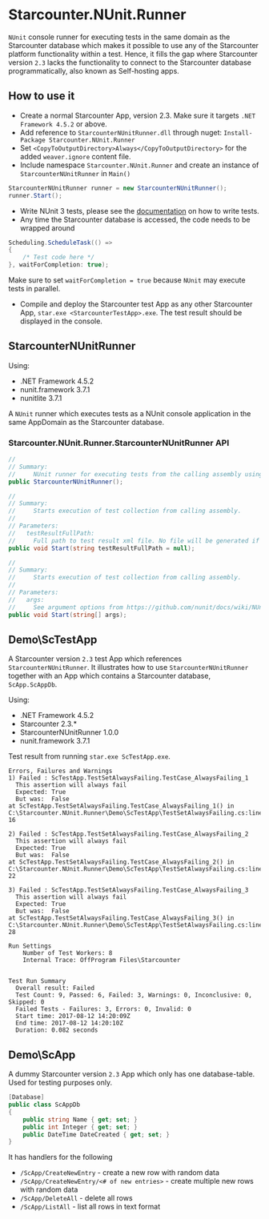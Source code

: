 # Starcounter.NUnit.Runner
`NUnit` console runner for executing tests in the same domain as the Starcounter database which makes it possible to use any of the Starcounter platform functionality within a test. Hence, it fills the gap where Starcounter version `2.3` lacks the functionality to connect to the Starcounter database programmatically, also known as Self-hosting apps. 

## How to use it
* Create a normal Starcounter App, version 2.3. Make sure it targets `.NET Framework 4.5.2` or above.
* Add reference to `StarcounterNUnitRunner.dll` through nuget: `Install-Package Starcounter.NUnit.Runner`
* Set `<CopyToOutputDirectory>Always</CopyToOutputDirectory>` for the added `weaver.ignore` content file. 
* Include namespace `Starcounter.NUnit.Runner` and create an instance of `StarcounterNUnitRunner` in `Main()`
```c#
StarcounterNUnitRunner runner = new StarcounterNUnitRunner();
runner.Start();
```
* Write NUnit 3 tests, please see the [documentation](https://github.com/nunit/docs/wiki) on how to write tests.
* Any time the Starcounter database is accessed, the code needs to be wrapped around 
```c#
Scheduling.ScheduleTask(() => 
{ 
    /* Test code here */
}, waitForCompletion: true);
```
Make sure to set `waitForCompletion = true` because `NUnit` may execute tests in parallel.
* Compile and deploy the Starcounter test App as any other Starcounter App, `star.exe <StarcounterTestApp>.exe`. The test result should be displayed in the console.

## StarcounterNUnitRunner
Using:
* .NET Framework 4.5.2
* nunit.framework 3.7.1
* nunitlite 3.7.1

A `NUnit` runner which executes tests as a NUnit console application in the same AppDomain as the Starcounter database. 

### Starcounter.NUnit.Runner.StarcounterNUnitRunner API
```c#
//
// Summary:
//     NUnit runner for executing tests from the calling assembly using NUnitLite
public StarcounterNUnitRunner();

//
// Summary:
//     Starts execution of test collection from calling assembly.
//
// Parameters:
//   testResultFullPath:
//     Full path to test result xml file. No file will be generated if unset.
public void Start(string testResultFullPath = null);

//
// Summary:
//     Starts execution of test collection from calling assembly.
//
// Parameters:
//   args:
//     See argument options from https://github.com/nunit/docs/wiki/NUnitLite-Options
public void Start(string[] args);
```

## Demo\ScTestApp
A Starcounter version `2.3` test App which references `StarcounterNUnitRunner`. It illustrates how to use `StarcounterNUnitRunner` together with an App which contains a Starcounter database, `ScApp.ScAppDb`.

Using:
* .NET Framework 4.5.2
* Starcounter 2.3.*
* StarcounterNUnitRunner 1.0.0
* nunit.framework 3.7.1

Test result from running `star.exe ScTestApp.exe`.
```
Errors, Failures and Warnings
1) Failed : ScTestApp.TestSetAlwaysFailing.TestCase_AlwaysFailing_1
  This assertion will always fail
  Expected: True
  But was:  False
at ScTestApp.TestSetAlwaysFailing.TestCase_AlwaysFailing_1() in C:\Starcounter.NUnit.Runner\Demo\ScTestApp\TestSetAlwaysFailing.cs:line 16

2) Failed : ScTestApp.TestSetAlwaysFailing.TestCase_AlwaysFailing_2
  This assertion will always fail
  Expected: True
  But was:  False
at ScTestApp.TestSetAlwaysFailing.TestCase_AlwaysFailing_2() in C:\Starcounter.NUnit.Runner\Demo\ScTestApp\TestSetAlwaysFailing.cs:line 22

3) Failed : ScTestApp.TestSetAlwaysFailing.TestCase_AlwaysFailing_3
  This assertion will always fail
  Expected: True
  But was:  False
at ScTestApp.TestSetAlwaysFailing.TestCase_AlwaysFailing_3() in C:\Starcounter.NUnit.Runner\Demo\ScTestApp\TestSetAlwaysFailing.cs:line 28

Run Settings
    Number of Test Workers: 8
    Internal Trace: OffProgram Files\Starcounter


Test Run Summary
  Overall result: Failed
  Test Count: 9, Passed: 6, Failed: 3, Warnings: 0, Inconclusive: 0, Skipped: 0
  Failed Tests - Failures: 3, Errors: 0, Invalid: 0
  Start time: 2017-08-12 14:20:09Z
  End time: 2017-08-12 14:20:10Z
  Duration: 0.082 seconds
```

## Demo\ScApp
A dummy Starcounter version `2.3` App which only has one database-table. Used for testing purposes only.
```c#
[Database]
public class ScAppDb
{
    public string Name { get; set; }
    public int Integer { get; set; }
    public DateTime DateCreated { get; set; }
}
```

It has handlers for the following
* `/ScApp/CreateNewEntry` - create a new row with random data
* `/ScApp/CreateNewEntry/<# of new entries>` - create multiple new rows with random data
* `/ScApp/DeleteAll` - delete all rows
* `/ScApp/ListAll` - list all rows in text format